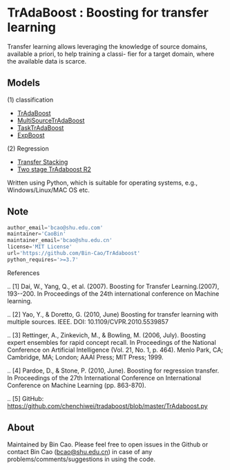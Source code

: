 # TrAdaBoost : Boosting for transfer learning

Transfer learning allows leveraging the knowledge of source domains, available a priori, to help training a classi- fier for a target domain, where the available data is scarce.

## Models
(1) classification
+ [TrAdaBoost](https://github.com/Bin-Cao/TrAdaboost/blob/main/TrAdaBoost)
+ [MultiSourceTrAdaBoost](https://github.com/Bin-Cao/TrAdaboost/blob/main/MultiSourceTrAdaBoost)
+ [TaskTrAdaBoost](https://github.com/Bin-Cao/TrAdaboost/blob/main/TaskTrAdaBoost)
+ [ExpBoost](https://github.com/Bin-Cao/TrAdaboost/tree/main/ExpBoost)


(2) Regression
+ [Transfer Stacking](https://github.com/Bin-Cao/TrAdaboost/tree/main/Transfer%20Stacking)
+ [Two stage TrAdaboost R2](https://github.com/Bin-Cao/TrAdaboost/tree/main/Two_stage_TrAdaboost_R2)

Written using Python, which is suitable for operating systems, e.g., Windows/Linux/MAC OS etc.

## Note
``` javascript
author_email='bcao@shu.edu.com'
maintainer='CaoBin'
maintainer_email='bcao@shu.edu.cn' 
license='MIT License'
url='https://github.com/Bin-Cao/TrAdaboost'
python_requires='>=3.7'
```

References

.. [1] Dai, W., Yang, Q., et al. (2007). 
Boosting for Transfer Learning.(2007), 193--200. 
In Proceedings of the 24th international conference on Machine learning.

.. [2] Yao, Y., & Doretto, G. (2010, June)
Boosting for transfer learning with multiple sources. IEEE.
DOI: 10.1109/CVPR.2010.5539857

.. [3] Rettinger, A., Zinkevich, M., & Bowling, M. (2006, July). 
Boosting expert ensembles for rapid concept recall. 
In Proceedings of the National Conference on Artificial Intelligence 
(Vol. 21, No. 1, p. 464). 
Menlo Park, CA; Cambridge, MA; London; AAAI Press; MIT Press; 1999.
    
.. [4] Pardoe, D., & Stone, P. (2010, June). 
Boosting for regression transfer. 
In Proceedings of the 27th International Conference 
on International Conference on Machine Learning (pp. 863-870).

.. [5] GitHub: https://github.com/chenchiwei/tradaboost/blob/master/TrAdaboost.py

## About
Maintained by Bin Cao. Please feel free to open issues in the Github or contact Bin Cao
(bcao@shu.edu.cn) in case of any problems/comments/suggestions in using the code. 

